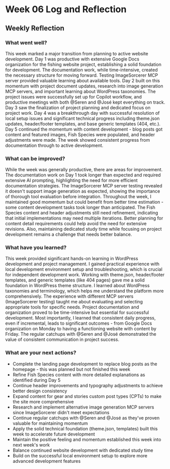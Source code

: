 # Week 06 Log and Reflection

## Weekly Reflection

### What went well?

This week marked a major transition from planning to active website development. Day 1 was productive with extensive Google Docs organization for the fishing website project, establishing a solid foundation for development. The documentation work, while time-intensive, created the necessary structure for moving forward. Testing ImageSorcerer MCP server provided valuable learning about available tools. Day 2 built on this momentum with project document updates, research into image generation MCP servers, and important learning about WordPress taxonomies. The project issues were successfully set up for Copilot workflow, and productive meetings with both @Seren and @José kept everything on track. Day 3 saw the finalization of project planning and dedicated focus on project work. Day 4 was a breakthrough day with successful resolution of local setup issues and significant technical progress including theme.json updates, header/footer templates, and base generic templates (404, etc.). Day 5 continued the momentum with content development - blog posts got content and featured images, Fish Species were populated, and header adjustments were made. The week showed consistent progress from documentation through to active development.

### What can be improved?

While the week was generally productive, there are areas for improvement. The documentation work on Day 1 took longer than expected and required extensive AI prompting, highlighting the need for more efficient documentation strategies. The ImageSorcerer MCP server testing revealed it doesn't support image generation as expected, showing the importance of thorough tool evaluation before integration. Throughout the week, I maintained good momentum but could benefit from better time estimation - some content development tasks took longer than anticipated. The Fish Species content and header adjustments still need refinement, indicating that initial implementations may need multiple iterations. Better planning for content detail requirements could help avoid the need for extensive revisions. Also, maintaining dedicated study time while focusing on project development remains a challenge that needs better balance.

### What have you learned?

This week provided significant hands-on learning in WordPress development and project management. I gained practical experience with local development environment setup and troubleshooting, which is crucial for independent development work. Working with theme.json, header/footer templates, and generic templates (like 404 pages) gave me a solid foundation in WordPress theme structure. I learned about WordPress taxonomies and terminology, which helps me understand the platform more comprehensively. The experience with different MCP servers (ImageSorcerer testing) taught me about evaluating and selecting appropriate tools for specific needs. Project documentation and organization proved to be time-intensive but essential for successful development. Most importantly, I learned that consistent daily progress, even if incremental, leads to significant outcomes - from Google Docs organization on Monday to having a functioning website with content by Friday. The regular catchups with @Seren and @José demonstrated the value of consistent communication in project success.

### What are your next actions?

-   Complete the landing page development to replace blog posts as the homepage - this was planned but not finished this week
-   Refine Fish Species content with more detailed explanations as identified during Day 5
-   Continue header improvements and typography adjustments to achieve better design consistency
-   Expand content for gear and stories custom post types (CPTs) to make the site more comprehensive
-   Research and implement alternative image generation MCP servers since ImageSorcerer didn't meet expectations
-   Continue regular catchups with @Seren and @José as they've proven valuable for maintaining momentum
-   Apply the solid technical foundation (theme.json, templates) built this week to accelerate future development
-   Maintain the positive feeling and momentum established this week into next week's work
-   Balance continued website development with dedicated study time
-   Build on the successful local environment setup to explore more advanced development features
